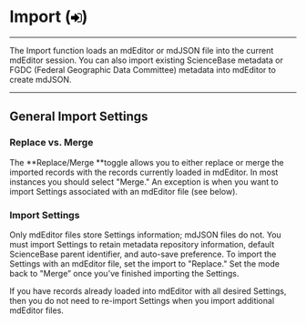# Import \(![](/assets/symbol_sign-in_16.png)\)

---

The Import function loads an mdEditor or mdJSON file into the current mdEditor session. You can also import existing ScienceBase metadata or FGDC \(Federal Geographic Data Committee\) metadata into mdEditor to create mdJSON.

---

## General Import Settings

### Replace vs. Merge

The **Replace/Merge **toggle allows you to either replace or merge the imported records with the records currently loaded in mdEditor. In most instances you should select "Merge." An exception is when you want to import Settings associated with an mdEditor file \(see below\).

### Import Settings

Only mdEditor files store Settings information; mdJSON files do not. You must import Settings to retain metadata repository information, default ScienceBase parent identifier, and auto-save preference.  To import the Settings with an mdEditor file, set the import to "Replace." Set the mode back to "Merge” once you’ve finished importing the Settings.

If you have records already loaded into mdEditor with all desired Settings, then you do not need to re-import Settings when you import additional mdEditor files.

